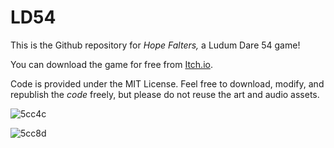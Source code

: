 # LD54
This is the Github repository for *Hope Falters,* a Ludum Dare 54 game!

You can download the game for free from [Itch.io](https://plasmastarfish.itch.io/hope-falters).

Code is provided under the MIT License. Feel free to download, modify, and republish the *code* freely, but please do not reuse the art and audio assets.

![5cc4c](https://github.com/jeremycryan/LD54/assets/22649301/21c7b5c4-f97c-4d8c-8cd1-08554acfc80b)

![5cc8d](https://github.com/jeremycryan/LD54/assets/22649301/3aaee6f6-76e4-4541-94b9-8369237cd364)
